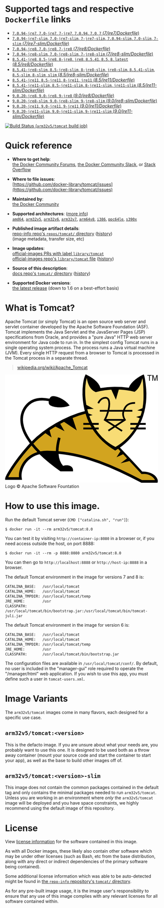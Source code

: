 <!--

********************************************************************************

WARNING:

    DO NOT EDIT "tomcat/README.md"

    IT IS AUTO-GENERATED

    (from the other files in "tomcat/" combined with a set of templates)

********************************************************************************

-->

# Supported tags and respective `Dockerfile` links

-	[`7.0.94-jre7`, `7.0-jre7`, `7-jre7`, `7.0.94`, `7.0`, `7` (*7/jre7/Dockerfile*)](https://github.com/docker-library/tomcat/blob/7dd0c6e5c1163321e8e2359ba15add36604ffae4/7/jre7/Dockerfile)
-	[`7.0.94-jre7-slim`, `7.0-jre7-slim`, `7-jre7-slim`, `7.0.94-slim`, `7.0-slim`, `7-slim` (*7/jre7-slim/Dockerfile*)](https://github.com/docker-library/tomcat/blob/7dd0c6e5c1163321e8e2359ba15add36604ffae4/7/jre7-slim/Dockerfile)
-	[`7.0.94-jre8`, `7.0-jre8`, `7-jre8` (*7/jre8/Dockerfile*)](https://github.com/docker-library/tomcat/blob/7dd0c6e5c1163321e8e2359ba15add36604ffae4/7/jre8/Dockerfile)
-	[`7.0.94-jre8-slim`, `7.0-jre8-slim`, `7-jre8-slim` (*7/jre8-slim/Dockerfile*)](https://github.com/docker-library/tomcat/blob/7dd0c6e5c1163321e8e2359ba15add36604ffae4/7/jre8-slim/Dockerfile)
-	[`8.5.41-jre8`, `8.5-jre8`, `8-jre8`, `jre8`, `8.5.41`, `8.5`, `8`, `latest` (*8.5/jre8/Dockerfile*)](https://github.com/docker-library/tomcat/blob/9ecc2f5cbaaedbe74c91cc3ecf1bab5192e741a6/8.5/jre8/Dockerfile)
-	[`8.5.41-jre8-slim`, `8.5-jre8-slim`, `8-jre8-slim`, `jre8-slim`, `8.5.41-slim`, `8.5-slim`, `8-slim`, `slim` (*8.5/jre8-slim/Dockerfile*)](https://github.com/docker-library/tomcat/blob/9ecc2f5cbaaedbe74c91cc3ecf1bab5192e741a6/8.5/jre8-slim/Dockerfile)
-	[`8.5.41-jre11`, `8.5-jre11`, `8-jre11`, `jre11` (*8.5/jre11/Dockerfile*)](https://github.com/docker-library/tomcat/blob/9ecc2f5cbaaedbe74c91cc3ecf1bab5192e741a6/8.5/jre11/Dockerfile)
-	[`8.5.41-jre11-slim`, `8.5-jre11-slim`, `8-jre11-slim`, `jre11-slim` (*8.5/jre11-slim/Dockerfile*)](https://github.com/docker-library/tomcat/blob/9ecc2f5cbaaedbe74c91cc3ecf1bab5192e741a6/8.5/jre11-slim/Dockerfile)
-	[`9.0.20-jre8`, `9.0-jre8`, `9-jre8` (*9.0/jre8/Dockerfile*)](https://github.com/docker-library/tomcat/blob/8ddcad31adce43e00ecc291290de30ac9e1ae543/9.0/jre8/Dockerfile)
-	[`9.0.20-jre8-slim`, `9.0-jre8-slim`, `9-jre8-slim` (*9.0/jre8-slim/Dockerfile*)](https://github.com/docker-library/tomcat/blob/8ddcad31adce43e00ecc291290de30ac9e1ae543/9.0/jre8-slim/Dockerfile)
-	[`9.0.20-jre11`, `9.0-jre11`, `9-jre11` (*9.0/jre11/Dockerfile*)](https://github.com/docker-library/tomcat/blob/8ddcad31adce43e00ecc291290de30ac9e1ae543/9.0/jre11/Dockerfile)
-	[`9.0.20-jre11-slim`, `9.0-jre11-slim`, `9-jre11-slim` (*9.0/jre11-slim/Dockerfile*)](https://github.com/docker-library/tomcat/blob/8ddcad31adce43e00ecc291290de30ac9e1ae543/9.0/jre11-slim/Dockerfile)

[![Build Status](https://doi-janky.infosiftr.net/job/multiarch/job/arm32v5/job/tomcat/badge/icon) (`arm32v5/tomcat` build job)](https://doi-janky.infosiftr.net/job/multiarch/job/arm32v5/job/tomcat/)

# Quick reference

-	**Where to get help**:  
	[the Docker Community Forums](https://forums.docker.com/), [the Docker Community Slack](https://blog.docker.com/2016/11/introducing-docker-community-directory-docker-community-slack/), or [Stack Overflow](https://stackoverflow.com/search?tab=newest&q=docker)

-	**Where to file issues**:  
	[https://github.com/docker-library/tomcat/issues](https://github.com/docker-library/tomcat/issues)

-	**Maintained by**:  
	[the Docker Community](https://github.com/docker-library/tomcat)

-	**Supported architectures**: ([more info](https://github.com/docker-library/official-images#architectures-other-than-amd64))  
	[`amd64`](https://hub.docker.com/r/amd64/tomcat/), [`arm32v5`](https://hub.docker.com/r/arm32v5/tomcat/), [`arm32v6`](https://hub.docker.com/r/arm32v6/tomcat/), [`arm32v7`](https://hub.docker.com/r/arm32v7/tomcat/), [`arm64v8`](https://hub.docker.com/r/arm64v8/tomcat/), [`i386`](https://hub.docker.com/r/i386/tomcat/), [`ppc64le`](https://hub.docker.com/r/ppc64le/tomcat/), [`s390x`](https://hub.docker.com/r/s390x/tomcat/)

-	**Published image artifact details**:  
	[repo-info repo's `repos/tomcat/` directory](https://github.com/docker-library/repo-info/blob/master/repos/tomcat) ([history](https://github.com/docker-library/repo-info/commits/master/repos/tomcat))  
	(image metadata, transfer size, etc)

-	**Image updates**:  
	[official-images PRs with label `library/tomcat`](https://github.com/docker-library/official-images/pulls?q=label%3Alibrary%2Ftomcat)  
	[official-images repo's `library/tomcat` file](https://github.com/docker-library/official-images/blob/master/library/tomcat) ([history](https://github.com/docker-library/official-images/commits/master/library/tomcat))

-	**Source of this description**:  
	[docs repo's `tomcat/` directory](https://github.com/docker-library/docs/tree/master/tomcat) ([history](https://github.com/docker-library/docs/commits/master/tomcat))

-	**Supported Docker versions**:  
	[the latest release](https://github.com/docker/docker-ce/releases/latest) (down to 1.6 on a best-effort basis)

# What is Tomcat?

Apache Tomcat (or simply Tomcat) is an open source web server and servlet container developed by the Apache Software Foundation (ASF). Tomcat implements the Java Servlet and the JavaServer Pages (JSP) specifications from Oracle, and provides a "pure Java" HTTP web server environment for Java code to run in. In the simplest config Tomcat runs in a single operating system process. The process runs a Java virtual machine (JVM). Every single HTTP request from a browser to Tomcat is processed in the Tomcat process in a separate thread.

> [wikipedia.org/wiki/Apache_Tomcat](https://en.wikipedia.org/wiki/Apache_Tomcat)

![logo](https://raw.githubusercontent.com/docker-library/docs/8e31eb93a02d504d0cfe1da435aa31b377fc627d/tomcat/logo.png)Logo &copy; Apache Software Fountation

# How to use this image.

Run the default Tomcat server (`CMD ["catalina.sh", "run"]`):

```console
$ docker run -it --rm arm32v5/tomcat:8.0
```

You can test it by visiting `http://container-ip:8080` in a browser or, if you need access outside the host, on port 8888:

```console
$ docker run -it --rm -p 8888:8080 arm32v5/tomcat:8.0
```

You can then go to `http://localhost:8888` or `http://host-ip:8888` in a browser.

The default Tomcat environment in the image for versions 7 and 8 is:

	CATALINA_BASE:   /usr/local/tomcat
	CATALINA_HOME:   /usr/local/tomcat
	CATALINA_TMPDIR: /usr/local/tomcat/temp
	JRE_HOME:        /usr
	CLASSPATH:       /usr/local/tomcat/bin/bootstrap.jar:/usr/local/tomcat/bin/tomcat-juli.jar

The default Tomcat environment in the image for version 6 is:

	CATALINA_BASE:   /usr/local/tomcat
	CATALINA_HOME:   /usr/local/tomcat
	CATALINA_TMPDIR: /usr/local/tomcat/temp
	JRE_HOME:        /usr
	CLASSPATH:       /usr/local/tomcat/bin/bootstrap.jar

The configuration files are available in `/usr/local/tomcat/conf/`. By default, no user is included in the "manager-gui" role required to operate the "/manager/html" web application. If you wish to use this app, you must define such a user in `tomcat-users.xml`.

# Image Variants

The `arm32v5/tomcat` images come in many flavors, each designed for a specific use case.

## `arm32v5/tomcat:<version>`

This is the defacto image. If you are unsure about what your needs are, you probably want to use this one. It is designed to be used both as a throw away container (mount your source code and start the container to start your app), as well as the base to build other images off of.

## `arm32v5/tomcat:<version>-slim`

This image does not contain the common packages contained in the default tag and only contains the minimal packages needed to run `arm32v5/tomcat`. Unless you are working in an environment where *only* the `arm32v5/tomcat` image will be deployed and you have space constraints, we highly recommend using the default image of this repository.

# License

View [license information](https://www.apache.org/licenses/LICENSE-2.0) for the software contained in this image.

As with all Docker images, these likely also contain other software which may be under other licenses (such as Bash, etc from the base distribution, along with any direct or indirect dependencies of the primary software being contained).

Some additional license information which was able to be auto-detected might be found in [the `repo-info` repository's `tomcat/` directory](https://github.com/docker-library/repo-info/tree/master/repos/tomcat).

As for any pre-built image usage, it is the image user's responsibility to ensure that any use of this image complies with any relevant licenses for all software contained within.
